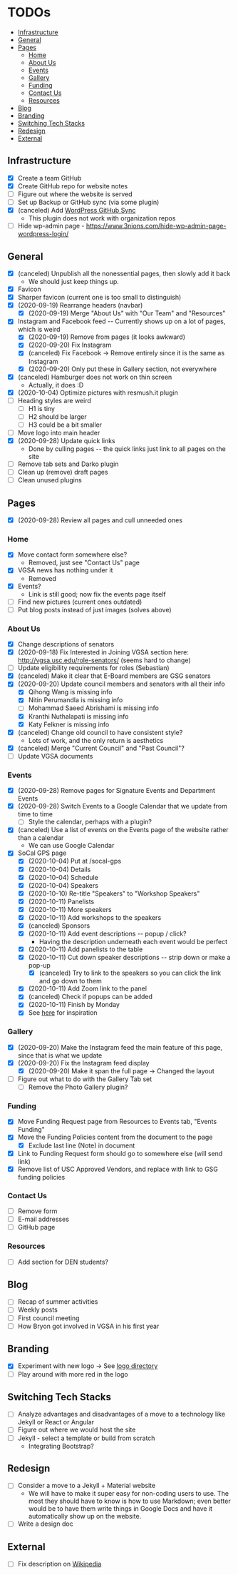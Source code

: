 # TODOs

<!-- vim-markdown-toc GFM -->

* [Infrastructure](#infrastructure)
* [General](#general)
* [Pages](#pages)
  * [Home](#home)
  * [About Us](#about-us)
  * [Events](#events)
  * [Gallery](#gallery)
  * [Funding](#funding)
  * [Contact Us](#contact-us)
  * [Resources](#resources)
* [Blog](#blog)
* [Branding](#branding)
* [Switching Tech Stacks](#switching-tech-stacks)
* [Redesign](#redesign)
* [External](#external)

<!-- vim-markdown-toc -->

## Infrastructure

- [x] Create a team GitHub
- [x] Create GitHub repo for website notes
- [ ] Figure out where the website is served
- [ ] Set up Backup or GitHub sync (via some plugin)
- [x] (canceled) Add
      [WordPress GitHub Sync](https://wordpress.org/plugins/wp-github-sync/)
  - This plugin does not work with organization repos
- [ ] Hide wp-admin page -
      https://www.3nions.com/hide-wp-admin-page-wordpress-login/

## General

- [x] (canceled) Unpublish all the nonessential pages, then slowly add it back
  - We should just keep things up.
- [x] Favicon
- [x] Sharper favicon (current one is too small to distinguish)
- [x] (2020-09-19) Rearrange headers (navbar)
  - [x] (2020-09-19) Merge "About Us" with "Our Team" and "Resources"
- [x] Instagram and Facebook feed -- Currently shows up on a lot of pages, which
      is weird
  - [x] (2020-09-19) Remove from pages (it looks awkward)
  - [x] (2020-09-20) Fix Instagram
  - [x] (canceled) Fix Facebook -> Remove entirely since it is the same as
        Instagram
  - [x] (2020-09-20) Only put these in Gallery section, not everywhere
- [x] (canceled) Hamburger does not work on thin screen
  - Actually, it does :D
- [x] (2020-10-04) Optimize pictures with resmush.it plugin
- [ ] Heading styles are weird
  - [ ] H1 is tiny
  - [ ] H2 should be larger
  - [ ] H3 could be a bit smaller
- [ ] Move logo into main header
- [x] (2020-09-28) Update quick links
  - Done by culling pages -- the quick links just link to all pages on the site
- [ ] Remove tab sets and Darko plugin
- [ ] Clean up (remove) draft pages
- [ ] Clean unused plugins

## Pages

- [x] (2020-09-28) Review all pages and cull unneeded ones

### Home

- [x] Move contact form somewhere else?
  - Removed, just see "Contact Us" page
- [x] VGSA news has nothing under it
  - Removed
- [x] Events?
  - Link is still good; now fix the events page itself
- [ ] Find new pictures (current ones outdated)
- [ ] Put blog posts instead of just images (solves above)

### About Us

- [x] Change descriptions of senators
- [x] (2020-09-18) Fix Interested in Joining VGSA section here:
      <http://vgsa.usc.edu/role-senators/> (seems hard to change)
- [ ] Update eligibility requirements for roles (Sebastian)
- [x] (canceled) Make it clear that E-Board members are GSG senators
- [x] (2020-09-20) Update council members and senators with all their info
  - [x] Qihong Wang is missing info
  - [x] Nitin Perumandla is missing info
  - [ ] Mohammad Saeed Abrishami is missing info
  - [x] Kranthi Nuthalapati is missing info
  - [x] Katy Felkner is missing info
- [x] (canceled) Change old council to have consistent style?
  - Lots of work, and the only return is aesthetics
- [x] (canceled) Merge "Current Council" and "Past Council"?
- [ ] Update VGSA documents

### Events

- [x] (2020-09-28) Remove pages for Signature Events and Department Events
- [x] (2020-09-28) Switch Events to a Google Calendar that we update from time
      to time
  - [ ] Style the calendar, perhaps with a plugin?
- [x] (canceled) Use a list of events on the Events page of the website rather
      than a calendar
  - We can use Google Calendar
- [x] SoCal GPS page
  - [x] (2020-10-04) Put at /socal-gps
  - [x] (2020-10-04) Details
  - [x] (2020-10-04) Schedule
  - [x] (2020-10-04) Speakers
  - [x] (2020-10-10) Re-title "Speakers" to "Workshop Speakers"
  - [x] (2020-10-11) Panelists
  - [x] (2020-10-11) More speakers
  - [x] (2020-10-11) Add workshops to the speakers
  - [x] (canceled) Sponsors
  - [x] (2020-10-11) Add event descriptions -- popup / click?
    - Having the description underneath each event would be perfect
  - [x] (2020-10-11) Add panelists to the table
  - [x] (2020-10-11) Cut down speaker descriptions -- strip down or make a
        pop-up
    - [x] (canceled) Try to link to the speakers so you can click the link and
          go down to them
  - [x] (2020-10-11) Add Zoom link to the panel
  - [x] (canceled) Check if popups can be added
  - [x] (2020-10-11) Finish by Monday
  - [x] See [here](https://www.calpolypomonapds.com) for inspiration

### Gallery

- [x] (2020-09-20) Make the Instagram feed the main feature of this page, since
      that is what we update
- [x] (2020-09-20) Fix the Instagram feed display
  - [x] (2020-09-20) Make it span the full page -> Changed the layout
- [ ] Figure out what to do with the Gallery Tab set
  - [ ] Remove the Photo Gallery plugin?

### Funding

- [x] Move Funding Request page from Resources to Events tab, "Events Funding"
- [x] Move the Funding Policies content from the document to the page
  - [x] Exclude last line (Note) in document
- [x] Link to Funding Request form should go to somewhere else (will send link)
- [x] Remove list of USC Approved Vendors, and replace with link to GSG funding
      policies

### Contact Us

- [ ] Remove form
- [ ] E-mail addresses
- [ ] GitHub page

### Resources

- [ ] Add section for DEN students?

## Blog

- [ ] Recap of summer activities
- [ ] Weekly posts
- [ ] First council meeting
- [ ] How Bryon got involved in VGSA in his first year

## Branding

- [x] Experiment with new logo -> See [logo directory](logo/drafts.svg)
- [ ] Play around with more red in the logo

## Switching Tech Stacks

- [ ] Analyze advantages and disadvantages of a move to a technology like Jekyll
      or React or Angular
- [ ] Figure out where we would host the site
- [ ] Jekyll - select a template or build from scratch
  - Integrating Bootstrap?

## Redesign

- [ ] Consider a move to a Jekyll + Material website
  - We will have to make it super easy for non-coding users to use. The most
    they should have to know is how to use Markdown; even better would be to
    have them write things in Google Docs and have it automatically show up on
    the website.
- [ ] Write a design doc

## External

- [ ] Fix description on
      [Wikipedia](<https://en.wikipedia.org/wiki/USC_Viterbi_School_of_Engineering#Viterbi_Graduate_Students_Association_(VGSA)>)
